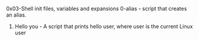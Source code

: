 0x03-Shell init files, variables and expansions
0-alias - script that creates an alias.
1. Hello you - A script that prints hello user, where user is the current Linux user
